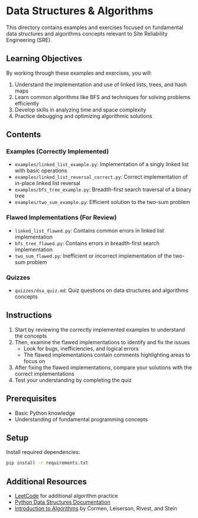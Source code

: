 # Data Structures & Algorithms

This directory contains examples and exercises focused on fundamental data structures and algorithms concepts relevant to Site Reliability Engineering (SRE).

## Learning Objectives

By working through these examples and exercises, you will:

1. Understand the implementation and use of linked lists, trees, and hash maps
2. Learn common algorithms like BFS and techniques for solving problems efficiently
3. Develop skills in analyzing time and space complexity
4. Practice debugging and optimizing algorithmic solutions

## Contents

### Examples (Correctly Implemented)

- `examples/linked_list_example.py`: Implementation of a singly linked list with basic operations
- `examples/linked_list_reversal_correct.py`: Correct implementation of in-place linked list reversal
- `examples/bfs_tree_example.py`: Breadth-first search traversal of a binary tree
- `examples/two_sum_example.py`: Efficient solution to the two-sum problem

### Flawed Implementations (For Review)

- `linked_list_flawed.py`: Contains common errors in linked list implementation
- `bfs_tree_flawed.py`: Contains errors in breadth-first search implementation
- `two_sum_flawed.py`: Inefficient or incorrect implementation of the two-sum problem

### Quizzes

- `quizzes/dsa_quiz.md`: Quiz questions on data structures and algorithms concepts

## Instructions

1. Start by reviewing the correctly implemented examples to understand the concepts
2. Then, examine the flawed implementations to identify and fix the issues
   - Look for bugs, inefficiencies, and logical errors
   - The flawed implementations contain comments highlighting areas to focus on
3. After fixing the flawed implementations, compare your solutions with the correct implementations
4. Test your understanding by completing the quiz

## Prerequisites

- Basic Python knowledge
- Understanding of fundamental programming concepts

## Setup

Install required dependencies:

```bash
pip install -r requirements.txt
```

## Additional Resources

- [LeetCode](https://leetcode.com/) for additional algorithm practice
- [Python Data Structures Documentation](https://docs.python.org/3/tutorial/datastructures.html)
- [Introduction to Algorithms](https://mitpress.mit.edu/books/introduction-algorithms-third-edition) by Cormen, Leiserson, Rivest, and Stein